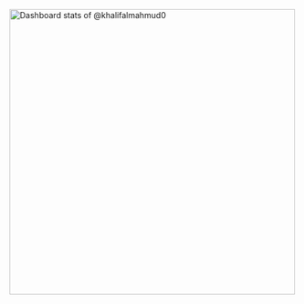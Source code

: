 <picture><source media="(prefers-color-scheme: dark)" srcset="https://myreadme.vercel.app/api/embed/khalifalmahmud0?panels=userstatistics,toplanguages,commitgraph"  height="500"><img alt="Dashboard stats of @khalifalmahmud0" src="https://myreadme.vercel.app/api/embed/khalifalmahmud0?panels=userstatistics,toplanguages,commitgraph" height="500"></picture>

